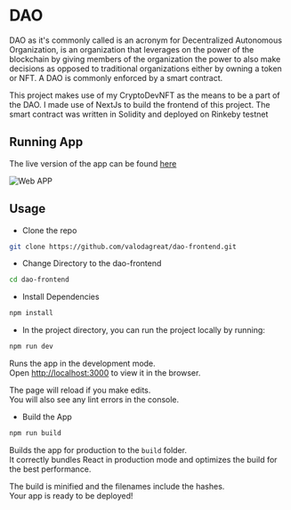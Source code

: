 # DAO

DAO as it's commonly called is an acronym for Decentralized Autonomous Organization, is an organization that leverages on the power of the blockchain by giving members of the organization the power to also make decisions as opposed to traditional organizations either by owning a token or NFT. A DAO is commonly enforced by a smart contract.

This project makes use of my CryptoDevNFT as the means to be a part of the DAO. I made use of NextJs to build the frontend of this project. The smart contract was written in Solidity and deployed on Rinkeby testnet

## Running App
The live version of the app can be found [here](https://dao-frontend-ten.vercel.app/)

![Web APP](https://res.cloudinary.com/valodagreat/image/upload/v1656758636/CryptoDevs-DAO_ywo8ay.png)

## Usage

* Clone the repo
```bash
git clone https://github.com/valodagreat/dao-frontend.git
```

* Change Directory to the dao-frontend
```bash
cd dao-frontend
```

* Install Dependencies
```bash
npm install
```

* In the project directory, you can run the project locally by running:

```bash
npm run dev
```

Runs the app in the development mode.\
Open [http://localhost:3000](http://localhost:3000) to view it in the browser.

The page will reload if you make edits.\
You will also see any lint errors in the console.

* Build the App
```bash
npm run build
```

Builds the app for production to the `build` folder.\
It correctly bundles React in production mode and optimizes the build for the best performance.

The build is minified and the filenames include the hashes.\
Your app is ready to be deployed!
